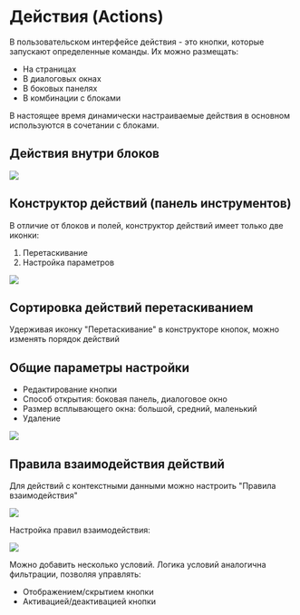 # Действия (Actions)

В пользовательском интерфейсе действия - это кнопки, которые запускают определенные команды. Их можно размещать:

- На страницах
- В диалоговых окнах
- В боковых панелях
- В комбинации с блоками

В настоящее время динамически настраиваемые действия в основном используются в сочетании с блоками.

## Действия внутри блоков

![](https://static-docs.nocobase.com/3e69f1f2991842ecad640705bc9feda4.png)

## Конструктор действий (панель инструментов)

В отличие от блоков и полей, конструктор действий имеет только две иконки:

1. Перетаскивание
2. Настройка параметров

![](https://static-docs.nocobase.com/007422d42678c54f79668dfafe69b60e.png)

## Сортировка действий перетаскиванием

Удерживая иконку "Перетаскивание" в конструкторе кнопок, можно изменять порядок действий

## Общие параметры настройки

- Редактирование кнопки
- Способ открытия: боковая панель, диалоговое окно
- Размер всплывающего окна: большой, средний, маленький
- Удаление

![](https://static-docs.nocobase.com/e99916932f6c4d58bcad4d892b5daf15.png)

## Правила взаимодействия действий

Для действий с контекстными данными можно настроить "Правила взаимодействия"

![](https://static-docs.nocobase.com/c431434a285278ea00bedf9e4dac4d45.png)

Настройка правил взаимодействия:

![](https://static-docs.nocobase.com/149c049bb0c0ce931c6c0333e12b0610.png)

Можно добавить несколько условий. Логика условий аналогична фильтрации, позволяя управлять:
- Отображением/скрытием кнопки
- Активацией/деактивацией кнопки
